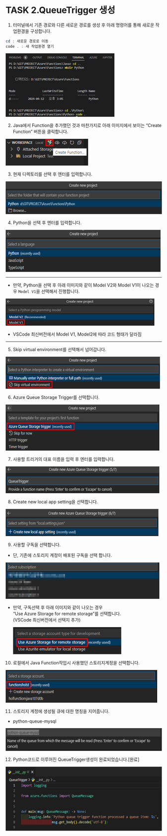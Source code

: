 # TASK 2.QueueTrigger 생성
1.	터미널에서 기존 경로와 다른 새로운 경로를 생성 후 아래 명령어를 통해 새로운 작업환경을 구성합니다.

```powershell
cd : 새로운 경로로 이동
code . : 새 작업환경 열기
```

![img](./img/task2/1.png)

2.	Java에서 Function을 추가했던 것과 마찬가지로 아래 이미지에서 보이는 “Create Function” 버튼을 클릭합니다.
 
![img](./img/task2/2.png)

3.	현재 디렉토리를 선택 후 엔터를 입력합니다.
 
![img](./img/task2/3.png)

4.	Python을 선택 후 엔터를 입력합니다.
 
![img](./img/task2/4.png)

---

- 만약, Python을 선택 후 아래 이미지와 같이 Model V2와 Model V1이 나오는 경우 `Model V1`을 선택해서 진행합니다.

![img](./img/task2/new1.png)

- VSCode 최신버전에서 Model V1, Model2에 따라 코드 형태가 달라짐

---

5.	Skip virtual environment를 선택해서 넘어갑니다.
 
![img](./img/task2/5.png)

6.	Azure Queue Storage Trigger를 선택합니다.
 
![img](./img/task2/6.png)

7.	사용할 트리거의 대표 이름을 입력 후 엔터를 입력합니다.
 
![img](./img/task2/7.png)

8.	Create new local app setting을 선택합니다.
 
![img](./img/task2/8.png)

9.	사용할 구독을 선택합니다.
- 단, 기존에 스토리지 계정이 배포된 구독을 선택 합니다.
 
![img](./img/task2/9.png)

  - 만약, 구독선택 후 아래 이미지와 같이 나오는 경우    
  “Use Azure Storage for remote storage”를 선택합니다.   
  (VSCode 최신버전에서 선택지 추가)

    ![img](./img/task2/new2.png)

10.	로컬에서 Java Function작업시 사용했던 스토리지계정을 선택합니다.
 
![img](./img/task2/10.png)

11.	스토리지 계정에 생성될 큐에 대한 명칭을 지어줍니다.

- python-queue-mysql
 
![img](./img/task2/11.png)

12.	Python코드로 이루어진 QueueTrigger생성이 완료되었습니다.[완료]
 
![img](./img/task2/12.png)
